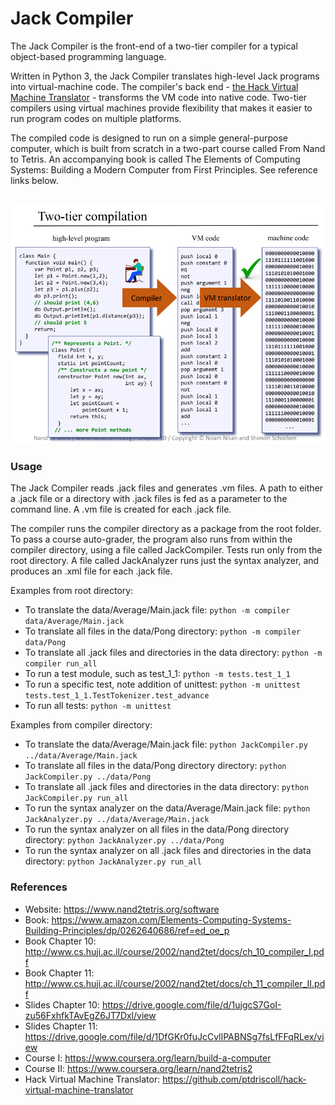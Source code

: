 # Jack Compiler  

The Jack Compiler is the front-end of a two-tier compiler for a typical object-based programming language. 

Written in Python 3, the Jack Compiler translates high-level Jack programs into virtual-machine code. The compiler's back end - [the Hack Virtual Machine Translator](https://github.com/ptdriscoll/hack-virtual-machine-translator) - transforms the VM code into native code. Two-tier compilers using virtual machines provide flexibility that makes it easier to run program codes on multiple platforms.

The compiled code is designed to run on a simple general-purpose computer, which is built from scratch in a two-part course called From Nand to Tetris. An accompanying book is called The Elements of Computing Systems: Building a Modern Computer from First Principles. See reference links below. 

<br>

<img src="img/compilation.png" width="675">

### Usage

The Jack Compiler reads .jack files and generates .vm files. A path to either a .jack file or a directory with .jack files is fed as a parameter to the command line. A .vm file is created for each .jack file.

The compiler runs the compiler directory as a package from the root folder. To pass a course auto-grader, the program also runs from within the compiler directory, using a file called JackCompiler. Tests run only from the root directory. A file called JackAnalyzer runs just the syntax analyzer, and produces an .xml file for each .jack file.   

Examples from root directory:
- To translate the data/Average/Main.jack file: `python -m compiler data/Average/Main.jack`
- To translate all files in the data/Pong directory: `python -m compiler data/Pong`
- To translate all .jack files and directories in the data directory: `python -m compiler run_all`
- To run a test module, such as test_1_1: `python -m tests.test_1_1`
- To run a specific test, note addition of unittest: `python -m unittest tests.test_1_1.TestTokenizer.test_advance`
- To run all tests: `python -m unittest`

Examples from compiler directory:
- To translate the data/Average/Main.jack file: `python JackCompiler.py ../data/Average/Main.jack`
- To translate all files in the data/Pong directory directory: `python JackCompiler.py ../data/Pong`
- To translate all .jack files and directories in the data directory: `python JackCompiler.py run_all`
- To run the syntax analyzer on the data/Average/Main.jack file: `python JackAnalyzer.py ../data/Average/Main.jack`
- To run the syntax analyzer on all files in the data/Pong directory directory: `python JackAnalyzer.py ../data/Pong`
- To run the syntax analyzer on all .jack files and directories in the data directory: `python JackAnalyzer.py run_all`

### References

- Website: https://www.nand2tetris.org/software
- Book: https://www.amazon.com/Elements-Computing-Systems-Building-Principles/dp/0262640686/ref=ed_oe_p
- Book Chapter 10: http://www.cs.huji.ac.il/course/2002/nand2tet/docs/ch_10_compiler_I.pdf
- Book Chapter 11: http://www.cs.huji.ac.il/course/2002/nand2tet/docs/ch_11_compiler_II.pdf 
- Slides Chapter 10: https://drive.google.com/file/d/1ujgcS7GoI-zu56FxhfkTAvEgZ6JT7Dxl/view
- Slides Chapter 11: https://drive.google.com/file/d/1DfGKr0fuJcCvlIPABNSg7fsLfFFqRLex/view  
- Course I: https://www.coursera.org/learn/build-a-computer
- Course II: https://www.coursera.org/learn/nand2tetris2
- Hack Virtual Machine Translator: https://github.com/ptdriscoll/hack-virtual-machine-translator
